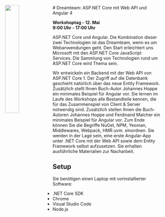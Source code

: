 <img src="https://cdn.rawgit.com/angular-schule/2017-05-aspnetcore-angular-ddf/0ca0c016/ddf-logo.svg" width="30%" align="left">  
# Dreamteam: ASP.NET Core mit Web API und Angular 4

__Workshoptag - 12. Mai__  
__9:00 Uhr - 17:00 Uhr__  

ASP.NET Core und Angular. Die Kombination dieser zwei Technologien ist das Dreamteam, wenn es um Webanwendungen geht. Den Start erleichtert uns Microsoft mit den ASP.NET Core JavaScript Services. Die Sammlung von Technologien rund um ASP.NET Core wird Thema sein.

Wir entwickeln ein Backend mit der Web API von ASP.NET Core 1. Der Zugriff auf die Datenbank geschieht natürlich über das neue Entity Framework. Zusätzlich stellt Ihnen Buch-Autor Johannes Hoppe ein minimales Beispiel für Angular vor. Sie lernen im Laufe des Workshops alle Bestandteile kennen, die für das Zusammenspiel von Client & Server notwendig sind. Zusätzlich stellen Ihnen die Buch-Autoren Johannes Hoppe und Ferdinand Malcher ein minimales Beispiel für Angular vor.
Zum Ende können Sie die Begriffe NuGet, NPM, Yeoman, Middlewares, Webpack, HMR uvm. einordnen. Sie werden in der Lage sein, eine erste Angular-App unter .NET Core mit der Web API sowie dem Entity Framework selbst aufzusetzen. 
Sie erhalten ausführliche Materialien zur Nacharbeit.

## Setup

Sie benötigen einen Laptop mit vorinstallierter Software:

* .NET Core SDK
* Chrome
* Visual Studio Code
* Node.js
